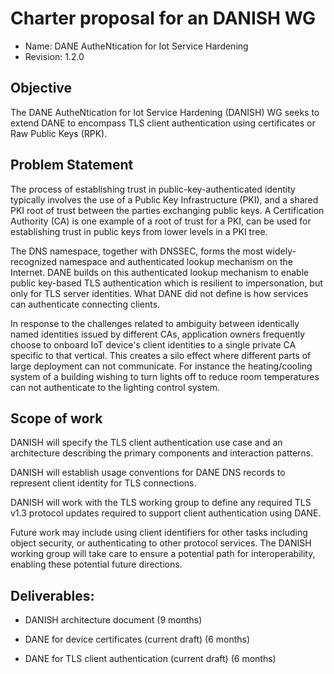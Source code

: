# Charter proposal for an DANISH WG

- Name: DANE AutheNtication for Iot Service Hardening
- Revision: 1.2.0

## Objective

The DANE AutheNtication for Iot Service Hardening (DANISH) WG seeks to
extend DANE to encompass TLS client authentication using certificates or Raw Public Keys (RPK).

## Problem Statement

The process of establishing trust in public-key-authenticated identity
typically involves the use of a Public Key Infrastructure (PKI), and a
shared PKI root of trust between the parties exchanging public keys. A
Certification Authority (CA) is one example of a root of trust for a
PKI, can be used for establishing trust in public keys from lower
levels in a PKI tree.

The DNS namespace, together with DNSSEC, forms the most widely-recognized
namespace and authenticated lookup mechanism on the Internet.
DANE builds on this authenticated lookup mechanism to enable public key-based
TLS authentication which is resilient to impersonation, but only
for TLS server identities.
What DANE did not define is how services can authenticate connecting clients.

<!-- defines a lookup mechanism for TLS -->
<!-- server identities and a published trust-path to their public key. -->

In response to the challenges related to ambiguity between identically
named identities issued
by different CAs, application owners frequently choose to onboard IoT
device's client identities
to a single private CA specific to that vertical.
This creates a silo effect where different parts of large deployment can not
communicate.  For instance the heating/cooling system of a building
wishing to turn lights off to reduce room temperatures can not
authenticate to the lighting control system.

## Scope of work

DANISH will specify the TLS client authentication use case and an
architecture describing the primary components and interaction patterns.

DANISH will establish usage conventions for DANE DNS records to represent
client identity for TLS connections. 

DANISH will work with the TLS working group to define any required
TLS v1.3 protocol updates required to support client authentication using
DANE.

Future work may include using client identifiers for other tasks including object security, or authenticating to other protocol services.
The DANISH working group will take care to ensure a
potential path for interoperability, enabling these potential future directions.

## Deliverables:

* DANISH architecture document (9 months)

* DANE for device certificates (current draft) (6 months)

* DANE for TLS client authentication (current draft) (6 months)


